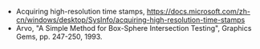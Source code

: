 * Acquiring high-resolution time stamps, https://docs.microsoft.com/zh-cn/windows/desktop/SysInfo/acquiring-high-resolution-time-stamps
* Arvo, "A Simple Method for Box-Sphere Intersection Testing", Graphics Gems, pp. 247-250, 1993.